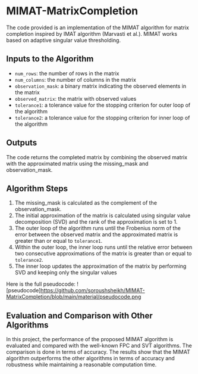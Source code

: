 # MIMAT-MatrixCompletion

The code provided is an implementation of the MIMAT algorithm for matrix completion inspired by IMAT algorithm (Marvasti et al.). MIMAT works based on adaptive singular value thresholding.

## Inputs to the Algorithm
- `num_rows`: the number of rows in the matrix
- `num_columns`: the number of columns in the matrix
- `observation_mask`: a binary matrix indicating the observed elements in the matrix
- `observed_matrix`: the matrix with observed values
- `tolerance1`: a tolerance value for the stopping criterion for outer loop of the algorithm
- `tolerance2`: a tolerance value for the stopping criterion for inner loop of the algorithm


## Outputs
The code returns the completed matrix by combining the observed matrix with the approximated matrix using the missing_mask and observation_mask. 

## Algorithm Steps
1. The missing_mask is calculated as the complement of the observation_mask.
2. The initial approximation of the matrix is calculated using singular value decomposition (SVD) and the rank of the approximation is set to 1.
3. The outer loop of the algorithm runs until the Frobenius norm of the error between the observed matrix and the approximated matrix is greater than or equal to `tolerance1`.
4. Within the outer loop, the inner loop runs until the relative error between two consecutive approximations of the matrix is greater than or equal to `tolerance2`.
5. The inner loop updates the approximation of the matrix by performing SVD and keeping only the singular values

Here is the full pseudocode:
![pseudocode]https://github.com/soroushsheikh/MIMAT-MatrixCompletion/blob/main/material/pseudocode.png

## Evaluation and Comparison with Other Algorithms

In this project, the performance of the proposed MIMAT algorithm is evaluated and compared with the well-known FPC and SVT algorithms. The comparison is done in terms of accuracy. The results show that the MIMAT algorithm outperforms the other algorithms in terms of accuracy and robustness while maintaining a reasonable computation time.
